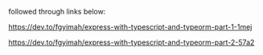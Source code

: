 followed through links below:

https://dev.to/fgyimah/express-with-typescript-and-typeorm-part-1-1mej

https://dev.to/fgyimah/express-with-typescript-and-typeorm-part-2-57a2
